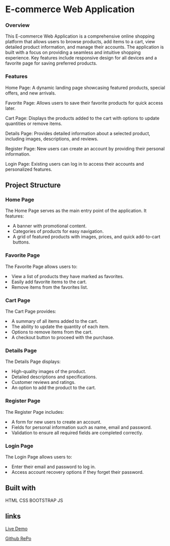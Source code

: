 
# E-commerce Web Application

### Overview

This E-commerce Web Application is a comprehensive online shopping platform that allows users to browse products,
add items to a cart, view detailed product information, and manage their accounts. 
The application is built with a focus on providing a seamless and intuitive shopping experience.
Key features include responsive design for all devices and a favorite page for saving preferred products.

### Features
Home Page: A dynamic landing page showcasing featured products, special offers, and new arrivals.

Favorite Page: Allows users to save their favorite products for quick access later.

Cart Page: Displays the products added to the cart with options to update quantities or remove items.

Details Page: Provides detailed information about a selected product, including images, descriptions, and reviews.

Register Page: New users can create an account by providing their personal information.

Login Page: Existing users can log in to access their accounts and personalized features.

## Project Structure
### Home Page
The Home Page serves as the main entry point of the application. It features:
<ul>
<li>A banner with promotional content.</li>
<li>Categories of products for easy navigation.</li>
<li>A grid of featured products with images, prices, and quick add-to-cart buttons.</li>
</ul>

### Favorite Page
The Favorite Page allows users to:

<li>View a list of products they have marked as favorites.</li>
<li>Easily add favorite items to the cart.</li>
<li>Remove items from the favorites list.</li>

### Cart Page
The Cart Page provides:

<li>A summary of all items added to the cart.</li>
<li>The ability to update the quantity of each item.</li>
<li>Options to remove items from the cart.</li>
<li>A checkout button to proceed with the purchase.</li>

### Details Page
The Details Page displays:

<li>High-quality images of the product.</li>
<li>Detailed descriptions and specifications.</li>
<li>Customer reviews and ratings.</li>
<li>An option to add the product to the cart.</li>

### Register Page
The Register Page includes:

<li>A form for new users to create an account.</li>
<li>Fields for personal information such as name, email and  password.</li>
<li>Validation to ensure all required fields are completed correctly.</li>

### Login Page
The Login Page allows users to:

<li>Enter their email and password to log in.</li>
<li>Access account recovery options if they forget their password.</li>

## Built with
HTML CSS BOOTSTRAP JS


## links

[Live Demo](https://ahmedzakariahabib.github.io/E-commerce/)

[Github RePo](https://github.com/ahmedzakariahabib/E-commerce)

 
